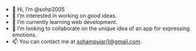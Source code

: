 - 👋 Hi, I’m @sohp2005
- 👀 I’m interested in working on good ideas.
- 🌱 I’m currently learning web development.
- 💞️ I’m looking to collaborate on the unique idea of an app for expressing emotions.
- 📫 You can contact me at sohampujari1@gmail.com.

<!---
sohp2005/sohp2005 is a ✨ special ✨ repository because its `README.md` (this file) appears on your GitHub profile.
You can click the Preview link to take a look at your changes.
--->
